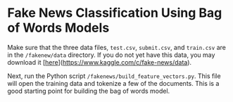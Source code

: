 # Fake News Classification Using Bag of Words Models

Make sure that the three data files, `test.csv`, `submit.csv`, and `train.csv`
are in the `/fakenew/data` directory. If you do not yet have this data, you may
download it
[[here](https://www.kaggle.com/c/fake-news/data)](https://www.kaggle.com/c/fake-news/data).

Next, run the Python script `/fakenews/build_feature_vectors.py`. This file
will open the training data and tokenize a few of the documents. This is a good
starting point for building the bag of words model.
```````fakenews/build_feature_vectors.pyuu. 
